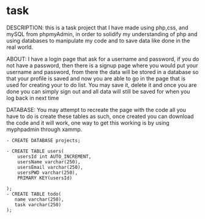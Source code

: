 # task

DESCRIPTION: 
  this is a task project that I have made using php,css, and mySQL from phpmyAdmin, in order to solidify my understanding of php and using databases to manipulate my code and to save data like done in the real world.


ABOUT: 
  I have a login page that ask for a username and password, if you do not have a password, then there is a signup page where you would put your username and password, from there the data will be stored in a database so that your profile is saved and now you are able to go in the page that is used for creating your to do list. You may save it, delete it and once you are done you can simply sign out and all data will still be saved for when you log back in next time
  
 
 DATABASE:
    You may attempt to recreate the page with the code all you have to do is create these tables as such, once created you can download the code and it will work, one way to get this working is by using myphpadmin through xammp.
    
    - CREATE DATABASE projects;
    
    - CREATE TABLE users(
        usersId int AUTO_INCREMENT,
        usersName varchar(250),
        usersEmail varchar(250),
        usersPWD varchar(250),
        PRIMARY KEY(usersId)
        
    );
    - CREATE TABLE todo(
       name varchar(250),
       task varchar(250)
    );
